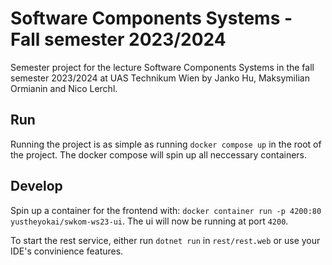 # Software Components Systems - Fall semester 2023/2024
Semester project for the lecture Software Components Systems in the fall semester 2023/2024 at UAS Technikum Wien by Janko Hu, Maksymilian Ormianin and Nico Lerchl.

## Run
Running the project is as simple as running `docker compose up` in the root of the project. The docker compose will spin up all neccessary containers.

## Develop
Spin up a container for the frontend with: `docker container run -p 4200:80 yustheyokai/swkom-ws23-ui`. The ui will now be running at port `4200`.

To start the rest service, either run `dotnet run` in `rest/rest.web` or use your IDE's convinience features.

